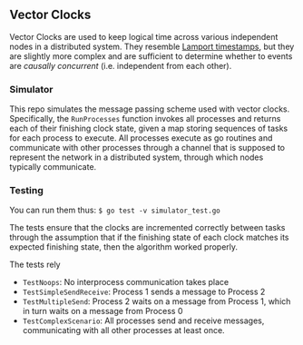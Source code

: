 ## Vector Clocks
Vector Clocks are used to keep logical time across various independent nodes in a distributed system. They resemble [Lamport timestamps](https://en.wikipedia.org/wiki/Lamport_timestamps), but they are slightly more complex and are sufficient to determine whether to events are *causally concurrent* (i.e. independent from each other).

### Simulator
This repo simulates the message passing scheme used with vector clocks. Specifically, the `RunProcesses` function invokes all processes and returns each of their finishing clock state, given a map storing sequences of tasks for each process to execute. All processes execute as go routines and communicate with other processes through a channel that is supposed to represent the network in a distributed system, through which nodes typically communicate.

### Testing
You can run them thus:
`$ go test -v simulator_test.go`

The tests ensure that the clocks are incremented correctly between tasks through the assumption that if the finishing state of each clock matches its expected finishing state, then the algorithm worked properly.

The tests rely

* `TestNoops`: No interprocess communication takes place
* `TestSimpleSendReceive`: Process 1 sends a message to Process 2
* `TestMultipleSend`: Process 2 waits on a message from Process 1, which in turn waits on a message from Process 0
* `TestComplexScenario`: All processes send and receive messages, communicating with all other processes at least once.

